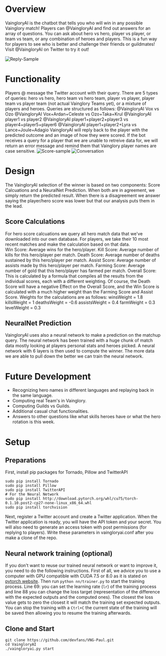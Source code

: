 # Overview
VaingloryAI is the chatbot that tells you who will win in any possible Vainglory match! Players can @VaingloryAI and find out answers for an array of questions. You can ask about hero vs hero, player vs player, or team vs team, or any combination of heroes and players. This is a fun way for players to see who is better and challenge their friends or guildmates!
Visit @VaingloryAI on Twitter to try it out!

![Reply-Sample](https://raw.githubusercontent.com/devfans/VaingloryAI/master/misc/vai_photo.jpg)

# Functionality
Players @ message the Twitter account with their query. There are 5 types of queries: hero vs hero, hero team vs hero team, player vs player, player team vs player team (not actual Vainglory Teams yet), or a mixture of players and heroes. Queries are structured as follows:
@VaingloryAI Vox vs Ozo
@VaingloryAI Vox+Ardan+Celeste vs Ozo+Taka+Krul
@VaingloryAI player1 vs player2
@VaingloryAI player1+player2+player3 vs player4+player5+player6
@VaingloryAI player1+player2+Lyra vs Lance+Joule+Adagio
VaingloryAI will reply back to the player with the predicted outcome and an image of how they were scored. 
If the bot receives a query for a player that we are unable to retreive data for, we will return an error message and remind them that Vainglory player names are case sensitive.
![Score-sample](https://raw.githubusercontent.com/devfans/VaingloryAI/master/misc/AI_sample.jpg)
![Conversation](https://raw.githubusercontent.com/devfans/VaingloryAI/master/misc/Conversation.png)
# Design
The VaingloryAI selection of the winner is based on two components: Score Calcuations and a NeuralNet Prediction. When both are in agreement, we simply return the predicted result. When there is a disagreement we answer saying the player/hero score was lower but that our analysis puts them in the lead. 
## Score Calculations
For hero score calcuations we query all hero match data that we've downloaded into our own database. For players, we take their 10 most recent matches and make the calculation based on that data.  
Win Score: Average wins for the hero/player.
Kill Score: Average number of kills for this hero/player per match.
Death Score: Average number of deaths sustained by this hero/player per match.
Assist Score: Average number of assists made by this hero/player per match.
Farming Score: Average number of gold that this hero/player has farmed per match.
Overall Score: This is calculated by a formula that compiles all the results from the individual scores, each with a different weighting. Of course, the Death Score will have a negative Effect on the Overall Score, and the Win Score is calculated with a much higher weight than the Farming Score and Assist Score.
Weights for the calculations are as follows:
winsWeight = 1.8
killsWeight = 1
deathsWeight = -0.6
assistsWeight = 0.4
farmWeight = 0.3
levelWeight = 0.3
## NeuralNet Prediction
VaingloryAI uses also a neural network to make a prediction on the matchup query. The neural network has been trained with a huge chunk of match data mostly looking at players personal stats and heroes picked. A neural network with 6 layers is then used to compute the winner. The more data we are able to pull down the better we can train the neural network.
# Future Development
- Recognizing hero names in different languages and replaying back in the same language.
- Computing real Team's in Vainglory.
- Computing Guilds vs Guilds.
- Additional casual chat functionalities.
- Answers to other questions like what skills heroes have or what the hero rotation is this week.
# Setup
## Preparations
First, install pip packages for Tornado, Pillow and TwitterAPI
```
sudo pip install Tornado
sudo pip install Pillow
sudo pip install TwitterAPI
# For the Neural Network
sudo pip install http://download.pytorch.org/whl/cu75/torch-0.1.10.post2-cp27-none-linux_x86_64.whl 
sudo pip install torchvision
```
Next, register a Twitter account and create a Twitter application. When the Twitter application is ready, you will have the API token and your secret. You will also need to generate an access token with post permissions (for replying to players). Write these parameters in vaingloryai.conf after you make a clone of the repo.
## Neural network training (optional)
If you don't want to reuse our trained neural network or want to improve it, you need to do the following instructions. First of all, we advice you to use a computer with GPU compatible with CUDA 7.5 or 8.0 as it is stated on [pytorch website](http://pytorch.org/). Then run `python nn/trainer.py` to start the training process. Line 69: you can set the learning rate (`lr`) of the training process and line 88 you can change the loss target (representation of the difference with the expected outputs and the computed ones). The closest the loss value gets to zero the closest it will match the training set expected outputs. You can stop the training with a `Ctrl+C` the current state of the training will be saved then allowing you to resume the training afterwards. 
## Clone and Start
```
git clone https://github.com/devfans/VNG-Paul.git
cd VaingloryAI
./vaingloryai.py start
```
